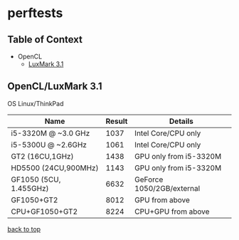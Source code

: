 perftests
========================

## Table of Context <a name="toc"></a>
- OpenCL
	- [LuxMark 3.1](#luxmark31)

## OpenCL/LuxMark 3.1 <a name="luxmark31"></a>
OS Linux/ThinkPad

| Name | Result | Details|
|---|---|---|
| i5-3320M @ ~3.0 GHz|1037| Intel Core/CPU only|
| i5-5300U @ ~2.6GHz| 1061 | Intel Core/CPU only|
| GT2 (16CU,1GHz) | 1438| GPU only from i5-3320M|
| HD5500 (24CU,900MHz) | 1143 | GPU only from i5-3320M|
| GF1050 (5CU, 1.455GHz) | 6632 | GeForce 1050/2GB/external|
| GF1050+GT2 | 8012 | GPU from above |
| CPU+GF1050+GT2 | 8224 | CPU+GPU from above|

[back to top](#toc)
